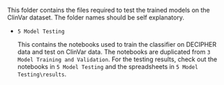 This folder contains the files required to test the trained models on the ClinVar dataset. The folder names should be self explanatory.

* `5 Model Testing`

  This contains the notebooks used to train the classifier on DECIPHER data and test on ClinVar data. The notebooks are duplicated from `3 Model Training and Validation`. For the testing results, check out the notebooks in `5 Model Testing` and the spreadsheets in `5 Model Testing\results`.
